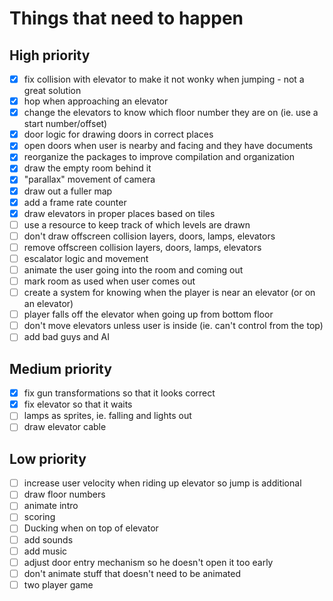 # Things that need to happen

## High priority
- [x] fix collision with elevator to make it not wonky when jumping - not a great solution
- [x] hop when approaching an elevator
- [x] change the elevators to know which floor number they are on (ie. use a start number/offset)
- [x] door logic for drawing doors in correct places
- [x] open doors when user is nearby and facing and they have documents
- [x] reorganize the packages to improve compilation and organization
- [x] draw the empty room behind it
- [x] "parallax" movement of camera
- [x] draw out a fuller map
- [x] add a frame rate counter
- [x] draw elevators in proper places based on tiles
- [ ] use a resource to keep track of which levels are drawn
- [ ] don't draw offscreen collision layers, doors, lamps, elevators
- [ ] remove offscreen collision layers, doors, lamps, elevators
- [ ] escalator logic and movement
- [ ] animate the user going into the room and coming out
- [ ] mark room as used when user comes out
- [ ] create a system for knowing when the player is near an elevator (or on an elevator)
- [ ] player falls off the elevator when going up from bottom floor
- [ ] don't move elevators unless user is inside (ie. can't control from the top)
- [ ] add bad guys and AI

## Medium priority
- [x] fix gun transformations so that it looks correct
- [x] fix elevator so that it waits 
- [ ] lamps as sprites, ie. falling and lights out
- [ ] draw elevator cable

## Low priority
- [ ] increase user velocity when riding up elevator so jump is additional
- [ ] draw floor numbers
- [ ] animate intro
- [ ] scoring
- [ ] Ducking when on top of elevator
- [ ] add sounds
- [ ] add music
- [ ] adjust door entry mechanism so he doesn't open it too early
- [ ] don't animate stuff that doesn't need to be animated
- [ ] two player game